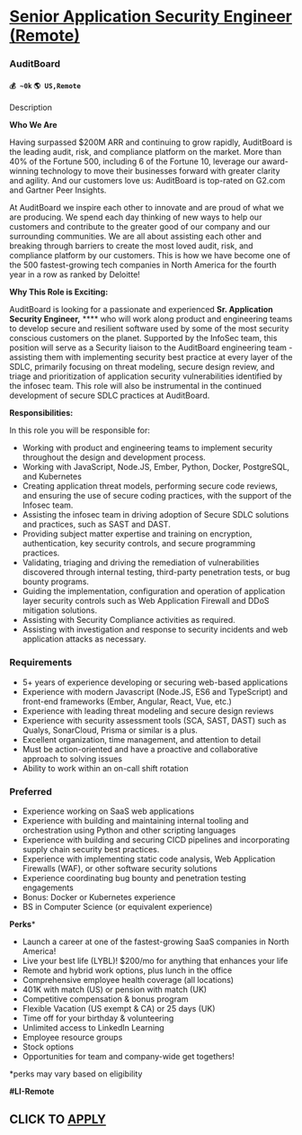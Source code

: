 # [Senior Application Security Engineer (Remote)](https://www.remotewlb.com/apply/senior-application-security-engineer-remote)  
### AuditBoard  
#### `💰 ~0k` `🌎 US,Remote`  

Description

**Who We Are**

Having surpassed $200M ARR and continuing to grow rapidly, AuditBoard is the leading audit, risk, and compliance platform on the market. More than 40% of the Fortune 500, including 6 of the Fortune 10, leverage our award-winning technology to move their businesses forward with greater clarity and agility. And our customers love us: AuditBoard is top-rated on G2.com and Gartner Peer Insights.

  
At AuditBoard we inspire each other to innovate and are proud of what we are producing. We spend each day thinking of new ways to help our customers and contribute to the greater good of our company and our surrounding communities. We are all about assisting each other and breaking through barriers to create the most loved audit, risk, and compliance platform by our customers. This is how we have become one of the 500 fastest-growing tech companies in North America for the fourth year in a row as ranked by Deloitte!

**Why This Role is Exciting:**

AuditBoard is looking for a passionate and experienced **Sr. Application Security Engineer,** **** who will work along product and engineering teams to develop secure and resilient software used by some of the most security conscious customers on the planet. Supported by the InfoSec team, this position will serve as a Security liaison to the AuditBoard engineering team - assisting them with implementing security best practice at every layer of the SDLC, primarily focusing on threat modeling, secure design review, and triage and prioritization of application security vulnerabilities identified by the infosec team. This role will also be instrumental in the continued development of secure SDLC practices at AuditBoard.

**Responsibilities:**

In this role you will be responsible for:

  * Working with product and engineering teams to implement security throughout the design and development process. 
  * Working with JavaScript, Node.JS, Ember, Python, Docker, PostgreSQL, and Kubernetes
  * Creating application threat models, performing secure code reviews, and ensuring the use of secure coding practices, with the support of the Infosec team.
  * Assisting the infosec team in driving adoption of Secure SDLC solutions and practices, such as SAST and DAST. 
  * Providing subject matter expertise and training on encryption, authentication, key security controls, and secure programming practices.
  * Validating, triaging and driving the remediation of vulnerabilities discovered through internal testing, third-party penetration tests, or bug bounty programs. 
  * Guiding the implementation, configuration and operation of application layer security controls such as Web Application Firewall and DDoS mitigation solutions. 
  * Assisting with Security Compliance activities as required. 
  * Assisting with investigation and response to security incidents and web application attacks as necessary. 

### **Requirements**

  * 5+ years of experience developing or securing web-based applications 
  * Experience with modern Javascript (Node.JS, ES6 and TypeScript) and front-end frameworks (Ember, Angular, React, Vue, etc.)
  * Experience with leading threat modeling and secure design reviews
  * Experience with security assessment tools (SCA, SAST, DAST) such as Qualys, SonarCloud, Prisma or similar is a plus. 
  * Excellent organization, time management, and attention to detail 
  * Must be action-oriented and have a proactive and collaborative approach to solving issues
  * Ability to work within an on-call shift rotation

### **Preferred**

  * Experience working on SaaS web applications
  * Experience with building and maintaining internal tooling and orchestration using Python and other scripting languages
  * Experience with building and securing CICD pipelines and incorporating supply chain security best practices. 
  * Experience with implementing static code analysis, Web Application Firewalls (WAF), or other software security solutions
  * Experience coordinating bug bounty and penetration testing engagements
  * Bonus: Docker or Kubernetes experience
  * BS in Computer Science (or equivalent experience)

**Perks***

  * Launch a career at one of the fastest-growing SaaS companies in North America!
  * Live your best life (LYBL)! $200/mo for anything that enhances your life
  * Remote and hybrid work options, plus lunch in the office
  * Comprehensive employee health coverage (all locations)
  * 401K with match (US) or pension with match (UK)
  * Competitive compensation & bonus program
  * Flexible Vacation (US exempt & CA) or 25 days (UK)
  * Time off for your birthday & volunteering
  * Unlimited access to LinkedIn Learning
  * Employee resource groups
  * Stock options
  * Opportunities for team and company-wide get togethers!

*perks may vary based on eligibility

**#LI-Remote**

  
## CLICK TO [APPLY](https://www.remotewlb.com/apply/senior-application-security-engineer-remote)

